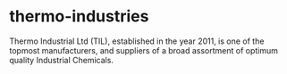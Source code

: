 # thermo-industries
Thermo Industrial Ltd (TIL), established in the year 2011, is one of the topmost manufacturers, and suppliers of a broad assortment of optimum quality Industrial Chemicals. 
